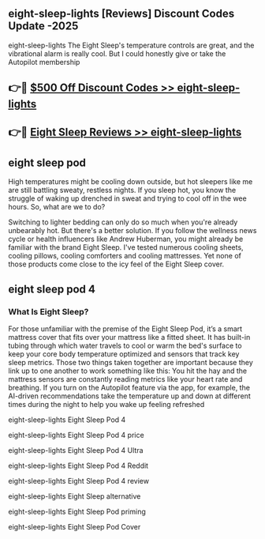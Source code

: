 ## eight-sleep-lights [Reviews​] Discount Codes Update -2025

eight-sleep-lights The Eight Sleep's temperature controls are great, and the vibrational alarm is really cool. But I could honestly give or take the Autopilot membership

## 👉🔴 [$500 Off Discount Codes >> eight-sleep-lights](http://download.freeplayer.one?title=eight-sleep-lights&ref=18-ES)

## 👉🔴 [Eight Sleep Reviews >> eight-sleep-lights](http://download.freeplayer.one?title=eight-sleep-lights&ref=18-ES)

## eight sleep pod

High temperatures might be cooling down outside, but hot sleepers like me are still battling sweaty, restless nights. If you sleep hot, you know the struggle of waking up drenched in sweat and trying to cool off in the wee hours. So, what are we to do?

Switching to lighter bedding can only do so much when you're already unbearably hot. But there's a better solution. If you follow the wellness news cycle or health influencers like Andrew Huberman, you might already be familiar with the brand Eight Sleep. I've tested numerous cooling sheets, cooling pillows, cooling comforters and cooling mattresses. Yet none of those products come close to the icy feel of the Eight Sleep cover.

## eight sleep pod 4

### What Is Eight Sleep?

For those unfamiliar with the premise of the Eight Sleep Pod, it’s a smart mattress cover that fits over your mattress like a fitted sheet. It has built-in tubing through which water travels to cool or warm the bed's surface to keep your core body temperature optimized and sensors that track key sleep metrics. Those two things taken together are important because they link up to one another to work something like this: You hit the hay and the mattress sensors are constantly reading metrics like your heart rate and breathing. If you turn on the Autopilot feature via the app, for example, the AI-driven recommendations take the temperature up and down at different times during the night to help you wake up feeling refreshed

eight-sleep-lights Eight Sleep Pod 4

eight-sleep-lights Eight Sleep Pod 4 price

eight-sleep-lights Eight Sleep Pod 4 Ultra

eight-sleep-lights Eight Sleep Pod 4 Reddit

eight-sleep-lights Eight Sleep Pod 4 review

eight-sleep-lights Eight Sleep alternative

eight-sleep-lights Eight Sleep Pod priming

eight-sleep-lights Eight Sleep Pod Cover